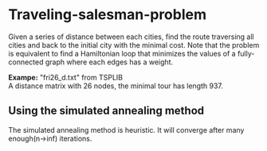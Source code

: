 # Traveling-salesman-problem

Given a series of distance between each cities, find the route traversing all cities and back to the initial city with the minimal cost. Note that the problem is equivalent to find a Hamiltonian loop that minimizes the values of a fully-connected graph where each edges has a weight.

**Exampe:** "fri26_d.txt" from TSPLIB \
A distance matrix with 26 nodes, the minimal tour has length 937.

## Using the simulated annealing method

The simulated annealing method is heuristic.
It will converge after many enough(n->inf) iterations.
